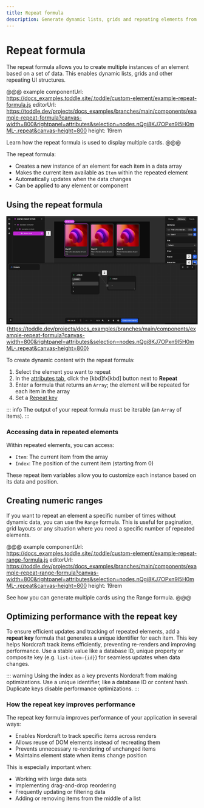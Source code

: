 ```yaml
---
title: Repeat formula
description: Generate dynamic lists, grids and repeating elements from array data with options for item access, keys and performance optimization.
---
```


# Repeat formula

The repeat formula allows you to create multiple instances of an element based on a set of data. This enables dynamic lists, grids and other repeating UI structures.

@@@ example
componentUrl: https://docs_examples.toddle.site/.toddle/custom-element/example-repeat-formula.js
editorUrl: https://toddle.dev/projects/docs_examples/branches/main/components/example-repeat-formula?canvas-width=800&rightpanel=attributes&selection=nodes.nQgi8KJ7OPxn9l5H0mML-.repeat&canvas-height=800
height: 19rem

Learn how the repeat formula is used to display multiple cards.
@@@

The repeat formula:

- Creates a new instance of an element for each item in a data array
- Makes the current item available as `Item` within the repeated element
- Automatically updates when the data changes
- Can be applied to any element or component

## Using the repeat formula

![Add a repeat formula|16/9](add-a-repeat-formula.webp){https://toddle.dev/projects/docs_examples/branches/main/components/example-repeat-formula?canvas-width=800&rightpanel=attributes&selection=nodes.nQgi8KJ7OPxn9l5H0mML-.repeat&canvas-height=800}

To create dynamic content with the repeat formula:

1. Select the element you want to repeat
2. In the [attributes tab](/the-editor/element-panel#attributes-tab), click the [kbd]fx[kbd] button next to **Repeat**
3. Enter a formula that returns an `Array`; the element will be repeated for each item in the array
4. Set a [Repeat key](#optimizing-performance-with-the-repeat-key)

::: info
The output of your repeat formula must be iterable (an `Array` of items).
:::

### Accessing data in repeated elements

Within repeated elements, you can access:

- `Item`: The current item from the array
- `Index`: The position of the current item (starting from 0)

These repeat item variables allow you to customize each instance based on its data and position.

## Creating numeric ranges

If you want to repeat an element a specific number of times without dynamic data, you can use the `Range` formula. This is useful for pagination, grid layouts or any situation where you need a specific number of repeated elements.

@@@ example
componentUrl: https://docs_examples.toddle.site/.toddle/custom-element/example-repeat-range-formula.js
editorUrl: https://toddle.dev/projects/docs_examples/branches/main/components/example-repeat-range-formula?canvas-width=800&rightpanel=attributes&selection=nodes.nQgi8KJ7OPxn9l5H0mML-.repeat&canvas-height=800
height: 19rem

See how you can generate multiple cards using the Range formula.
@@@

## Optimizing performance with the repeat key

To ensure efficient updates and tracking of repeated elements, add a **repeat key** formula that generates a unique identifier for each item. This key helps Nordcraft track items efficiently, preventing re-renders and improving performance. Use a stable value like a database ID, unique property or composite key (e.g. `list-item-{id}`) for seamless updates when data changes.

::: warning
Using the index as a key prevents Nordcraft from making optimizations. Use a unique identifier, like a database ID or content hash. Duplicate keys disable performance optimizations.
:::

### How the repeat key improves performance

The repeat key formula improves performance of your application in several ways:

- Enables Nordcraft to track specific items across renders
- Allows reuse of DOM elements instead of recreating them
- Prevents unnecessary re-rendering of unchanged items
- Maintains element state when items change position

This is especially important when:

- Working with large data sets
- Implementing drag-and-drop reordering
- Frequently updating or filtering data
- Adding or removing items from the middle of a list
